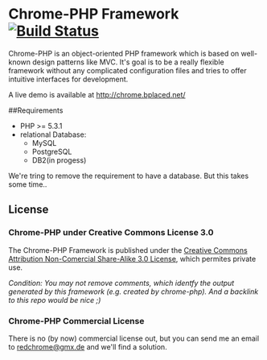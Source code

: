 # Chrome-PHP Framework [![Build Status](https://travis-ci.org/RedChrome/Chrome-PHP.png?branch=master)](https://travis-ci.org/RedChrome/Chrome-PHP)

Chrome-PHP is an object-oriented PHP framework which is based on well-known design patterns like MVC. It's goal is to be a really flexible framework without any complicated configuration files and tries to offer intuitive interfaces for development. 

A live demo is available at http://chrome.bplaced.net/

##Requirements
- PHP >= 5.3.1
- relational Database:
  - MySQL
  - PostgreSQL 
  - DB2(in progess)
  
We're tring to remove the requirement to have a database. But this takes some time..

## License
### Chrome-PHP under Creative Commons License 3.0
The Chrome-PHP Framework is published under the <a href="https://creativecommons.org/licenses/by-nc-sa/3.0/">Creative Commons Attribution Non-Comercial Share-Alike 3.0 License</a>, which permites private use. 

*Condition: You may not remove comments, which identfy the output generated by this framework (e.g. created by chrome-php). And a backlink to this repo would be nice ;)*
### Chrome-PHP Commercial License
There is no (by now) commercial license out, but you can send me an email to redchrome@gmx.de and we'll find a solution.
